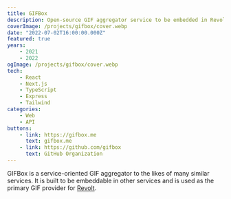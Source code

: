 ```yaml
---
title: GIFBox
description: Open-source GIF aggregator service to be embedded in Revolt
coverImage: /projects/gifbox/cover.webp
date: "2022-07-02T16:00:00.000Z"
featured: true
years:
    - 2021
    - 2022
ogImage: /projects/gifbox/cover.webp
tech:
    - React
    - Next.js
    - TypeScript
    - Express
    - Tailwind
categories:
    - Web
    - API
buttons:
    - link: https://gifbox.me
      text: gifbox.me
    - link: https://github.com/gifbox
      text: GitHub Organization
---
```


GIFBox is a service-oriented GIF aggregator to the likes of many similar services. It is built to be embeddable in other services and is used as the primary GIF provider for [Revolt](/project/revolt).